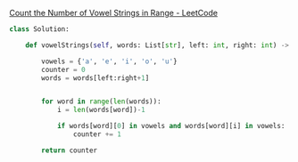 [Count the Number of Vowel Strings in Range - LeetCode](https://leetcode.com/problems/count-the-number-of-vowel-strings-in-range/description/)

```python
class Solution:

    def vowelStrings(self, words: List[str], left: int, right: int) -> int:

        vowels = {'a', 'e', 'i', 'o', 'u'}
        counter = 0
        words = words[left:right+1]


        for word in range(len(words)):
            i = len(words[word])-1

            if words[word][0] in vowels and words[word][i] in vowels:
                counter += 1

        return counter
```